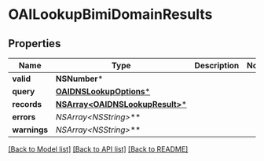 # OAILookupBimiDomainResults

## Properties
Name | Type | Description | Notes
------------ | ------------- | ------------- | -------------
**valid** | **NSNumber*** |  | 
**query** | [**OAIDNSLookupOptions***](OAIDNSLookupOptions) |  | 
**records** | [**NSArray&lt;OAIDNSLookupResult&gt;***](OAIDNSLookupResult) |  | 
**errors** | **NSArray&lt;NSString*&gt;*** |  | 
**warnings** | **NSArray&lt;NSString*&gt;*** |  | 

[[Back to Model list]](../README#documentation-for-models) [[Back to API list]](../README#documentation-for-api-endpoints) [[Back to README]](../README)


